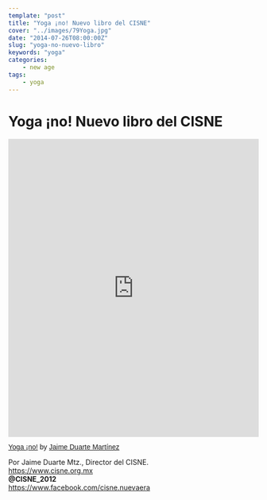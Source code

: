 ```yaml
---
template: "post"
title: "Yoga ¡no! Nuevo libro del CISNE"
cover: "../images/79Yoga.jpg"
date: "2014-07-26T08:00:00Z"
slug: "yoga-no-nuevo-libro"
keywords: "yoga"
categories: 
    - new age
tags: 
    - yoga
---
```


# Yoga ¡no! Nuevo libro del CISNE
<iframe class="scribd_iframe_embed" title="Yoga ¡no!" src="https://www.scribd.com/embeds/235152120/content?start_page=4&view_mode=scroll&access_key=key-twORmOe7g4glRjOsSYnM" tabindex="0" data-auto-height="true" data-aspect-ratio="0.6998444790046656" scrolling="no" width="100%" height="600" frameborder="0"></iframe><p  style="   margin: 12px auto 6px auto;   font-family: Helvetica,Arial,Sans-serif;   font-style: normal;   font-variant: normal;   font-weight: normal;   font-size: 14px;   line-height: normal;   font-size-adjust: none;   font-stretch: normal;   -x-system-font: none;   display: block;"   ><a title="View Yoga ¡no! on Scribd" href="https://www.scribd.com/doc/235152120/Yoga-no#from_embed"  style="text-decoration: underline;">Yoga ¡no!</a> by <a title="View Jaime Duarte Martínez's profile on Scribd" href="https://www.scribd.com/user/30565128/Jaime-Duarte-Martinez#from_embed"  style="text-decoration: underline;">Jaime Duarte Martínez</a></p>

Por Jaime Duarte Mtz., Director del CISNE.  
<https://www.cisne.org.mx>  
**@CISNE_2012**  
<https://www.facebook.com/cisne.nuevaera>